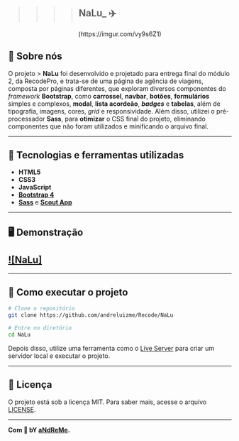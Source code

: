 >>>>  ## NaLu_ ✈️

<p align="center">(https://imgur.com/vy9s6Z1)
</p>

## 📖 Sobre nós

O projeto > **NaLu**  foi desenvolvido e projetado para entrega final do módulo 2, da RecodePro, e trata-se de uma página de agência de viagens, composta por páginas diferentes, que exploram diversos componentes do _framework_ **Bootstrap**, como **carrossel**, **navbar**, **botões**, **formulários** simples e complexos, **modal**, **lista acordeão**, **_badges_** e **tabelas**, além de tipografia, imagens, cores, _grid_ e responsividade. Além disso, utilizei o pré-processador **Sass**, para **otimizar** o CSS final do projeto, eliminando componentes que não foram utilizados e minificando o arquivo final.

---

## 🚀 Tecnologias e ferramentas utilizadas

- **HTML5**
- **CSS3**
- **JavaScript**
- **[Bootstrap 4](https://getbootstrap.com/)**
- **[Sass](https://sass-lang.com/)** e **[Scout App](https://scout-app.io/)**

---

## 🖥️ Demonstração

## [![NaLu]](https://imgur.com/hZR2tHt)

---

## 🔧 Como executar o projeto

```bash
# Clone o repositório
git clone https://github.com/andreluizme/Recode/NaLu

# Entre no diretório
cd NaLu
```

Depois disso, utilize uma ferramenta como o [Live Server](https://marketplace.visualstudio.com/items?itemName=ritwickdey.LiveServer) para criar um servidor local e executar o projeto.

---

## 📝 Licença

O projeto está sob a licença MIT. Para saber mais, acesse o arquivo [LICENSE](https://tlo.mit.edu/learn-about-intellectual-property/software-and-open-source-licensing/open-source-licensing).

---

**Com 💙 bY [aNdReMe](https://www.linkedin.com/in/andreluizme/).**
